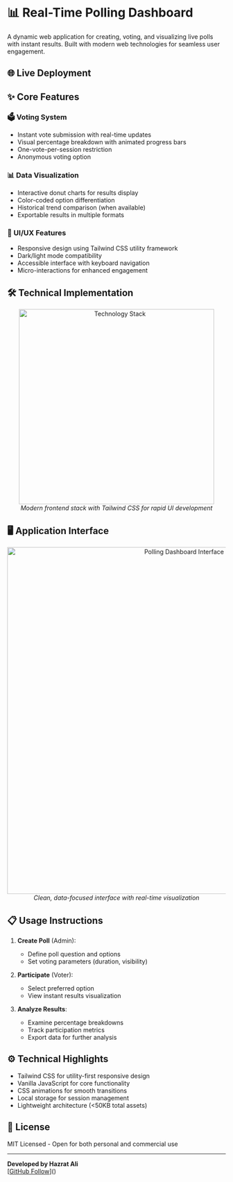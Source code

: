 # 📊 Real-Time Polling Dashboard

A dynamic web application for creating, voting, and visualizing live polls with instant results. Built with modern web technologies for seamless user engagement.

## 🌐 Live Deployment

## ✨ Core Features

### 🗳️ Voting System
- Instant vote submission with real-time updates
- Visual percentage breakdown with animated progress bars
- One-vote-per-session restriction
- Anonymous voting option

### 📊 Data Visualization
- Interactive donut charts for results display
- Color-coded option differentiation
- Historical trend comparison (when available)
- Exportable results in multiple formats

### 🎨 UI/UX Features
- Responsive design using Tailwind CSS utility framework
- Dark/light mode compatibility
- Accessible interface with keyboard navigation
- Micro-interactions for enhanced engagement

## 🛠 Technical Implementation

<p align="center">
  <img src="https://skillicons.dev/icons?i=html,css,js,tailwind,netlify,github" alt="Technology Stack" width="450"/>
  <br>
  <em>Modern frontend stack with Tailwind CSS for rapid UI development</em>
</p>

## 🖥 Application Interface

<div align="center">
  <img src="https://ik.imagekit.io/yqnbhdlo4/Img/live-polling?updatedAt=1755433890132" alt="Polling Dashboard Interface" width="800"/>
  <br>
  <em>Clean, data-focused interface with real-time visualization</em>
</div>

## 📋 Usage Instructions

1. **Create Poll** (Admin):
   - Define poll question and options
   - Set voting parameters (duration, visibility)

2. **Participate** (Voter):
   - Select preferred option
   - View instant results visualization

3. **Analyze Results**:
   - Examine percentage breakdowns
   - Track participation metrics
   - Export data for further analysis

## ⚙️ Technical Highlights

- Tailwind CSS for utility-first responsive design
- Vanilla JavaScript for core functionality
- CSS animations for smooth transitions
- Local storage for session management
- Lightweight architecture (<50KB total assets)

## 📄 License

MIT Licensed - Open for both personal and commercial use

---

**Developed by Hazrat Ali**  
[[GitHub Follow](https://github.com/Hazrat-Ali9)]()

